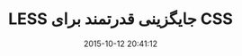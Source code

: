 ---
layout: post
title: "LESS جایگزینی قدرتمند برای CSS"
date: 2015-10-12 20:41:12
section: article
tags: css less
link: "http://www.majidonline.com/article/LESS_%D8%AC%D8%A7%DB%8C%DA%AF%D8%B2%DB%8C%D9%86%DB%8C_%D9%82%D8%AF%D8%B1%D8%AA%D9%85%D9%86%D8%AF_%D8%A8%D8%B1%D8%A7%DB%8C_CSS.html"
user: "نوید کاشانی"
user_link: "http://navid.kashani.ir/"
---